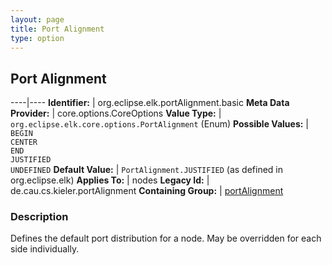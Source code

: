 ```yaml
---
layout: page
title: Port Alignment
type: option
---
```

## Port Alignment

----|----
**Identifier:** | org.eclipse.elk.portAlignment.basic
**Meta Data Provider:** | core.options.CoreOptions
**Value Type:** | `org.eclipse.elk.core.options.PortAlignment` (Enum)
**Possible Values:** | `BEGIN`<br>`CENTER`<br>`END`<br>`JUSTIFIED`<br>`UNDEFINED`
**Default Value:** | `PortAlignment.JUSTIFIED` (as defined in org.eclipse.elk)
**Applies To:** | nodes
**Legacy Id:** | de.cau.cs.kieler.portAlignment
**Containing Group:** | [portAlignment](org-eclipse-elk-portAlignment)

### Description

Defines the default port distribution for a node. May be overridden for each side individually.

